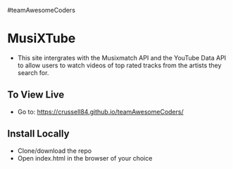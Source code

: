 #teamAwesomeCoders
# MusiXTube

* This site intergrates with the Musixmatch API and the YouTube Data API to allow users to watch videos of top rated tracks from the artists they search for.

## To View Live

* Go to: https://crussell84.github.io/teamAwesomeCoders/ 

## Install Locally

* Clone/download the repo
* Open index.html in the browser of your choice